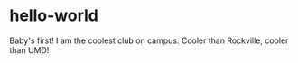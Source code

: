 # hello-world
Baby's first!
I am the coolest club on campus. Cooler than Rockville, cooler than UMD!
